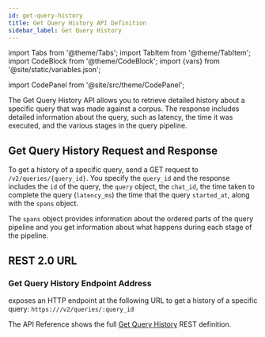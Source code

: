 ```yaml
---
id: get-query-history
title: Get Query History API Definition
sidebar_label: Get Query History
---
```


import Tabs from '@theme/Tabs';
import TabItem from '@theme/TabItem';
import CodeBlock from '@theme/CodeBlock';
import {vars} from '@site/static/variables.json';

import CodePanel from '@site/src/theme/CodePanel';


The Get Query History API allows you to retrieve detailed history about a 
specific query that was made against a corpus. The response includes detailed 
information about the query, such as latency, the time it was executed, and 
the various stages in the query pipeline.

## Get Query History Request and Response

To get a history of a specific query, send a GET request to 
`/v2/queries/{query_id}`. You specify the `query_id` and the response includes 
the `id` of the query, the `query` object, the `chat_id`, the time taken to 
complete the query (`latency_ms`) the time that the query `started_at`, along 
with the `spans` object.

The `spans` object provides information about the ordered parts of the query 
pipeline and you get information about what happens during each stage of the 
pipeline.

## REST 2.0 URL

### Get Query History Endpoint Address

<Config v="names.product"/> exposes an HTTP endpoint at the following URL
to get a history of a specific query:
<code>https://<Config v="domains.rest.indexing"/>/v2/queries/:query_id</code>

The API Reference shows the full [Get Query History](/docs/rest-api/get-query-history) REST definition.
